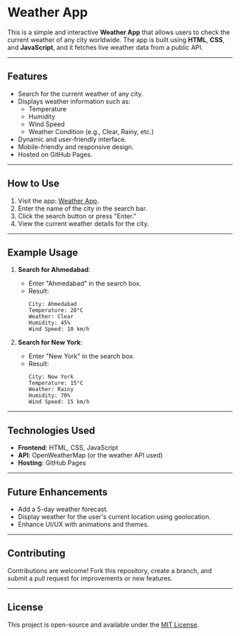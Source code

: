 # Weather App

This is a simple and interactive **Weather App** that allows users to check the current weather of any city worldwide. The app is built using **HTML**, **CSS**, and **JavaScript**, and it fetches live weather data from a public API.

---

## Features

- Search for the current weather of any city.
- Displays weather information such as:
  - Temperature
  - Humidity
  - Wind Speed
  - Weather Condition (e.g., Clear, Rainy, etc.)
- Dynamic and user-friendly interface.
- Mobile-friendly and responsive design.
- Hosted on GitHub Pages.

---

## How to Use

1. Visit the app: [Weather App](https://azadraval.github.io/Weather-App/).
2. Enter the name of the city in the search bar.
3. Click the search button or press "Enter."
4. View the current weather details for the city.

---

## Example Usage

1. **Search for Ahmedabad**:
   - Enter "Ahmedabad" in the search box.
   - Result:
     ```
     City: Ahmedabad
     Temperature: 28°C
     Weather: Clear
     Humidity: 45%
     Wind Speed: 10 km/h
     ```

2. **Search for New York**:
   - Enter "New York" in the search box.
   - Result:
     ```
     City: New York
     Temperature: 15°C
     Weather: Rainy
     Humidity: 70%
     Wind Speed: 15 km/h
     ```

---

## Technologies Used

- **Frontend**: HTML, CSS, JavaScript
- **API**: OpenWeatherMap (or the weather API used)
- **Hosting**: GitHub Pages

---

## Future Enhancements

- Add a 5-day weather forecast.
- Display weather for the user's current location using geolocation.
- Enhance UI/UX with animations and themes.

---

## Contributing

Contributions are welcome! Fork this repository, create a branch, and submit a pull request for improvements or new features.

---

## License

This project is open-source and available under the [MIT License](LICENSE).
